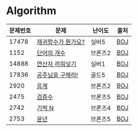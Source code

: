 # Algorithm

|문제번호|문제|난이도|출처|
| ------ | ------ | ------ | ------ |
|17478| [재귀함수가 뭔가요?](BoJ/2023-03-16)   |실버5| [BOJ](https://www.acmicpc.net/problem/17478) |
|1152| [단어의 개수](BoJ/2023-04-14)   |브론즈2| [BOJ](https://www.acmicpc.net/problem/1152) |
|14888| [연산자 끼워넣기](BoJ/2023-04-14)   |실버1| [BOJ](https://www.acmicpc.net/problem/14888) |
|17836| [공주님을 구해라!](BoJ/2023-04-17)   |골드5| [BOJ](https://www.acmicpc.net/problem/17836) |
|2920| [음계](BoJ/2023-04-21)   |브론즈2| [BOJ](https://www.acmicpc.net/problem/2920) |
|2475| [검증수](BoJ/2023-06-03)   |브론즈5| [BOJ](https://www.acmicpc.net/problem/2475) |
|2742| [기찍 N](BoJ/2023-06-03)   |브론즈4| [BOJ](https://www.acmicpc.net/problem/2742) |
|2753| [윤년](BoJ/2023-06-03)   |브론즈5| [BOJ](https://www.acmicpc.net/problem/2753) |

